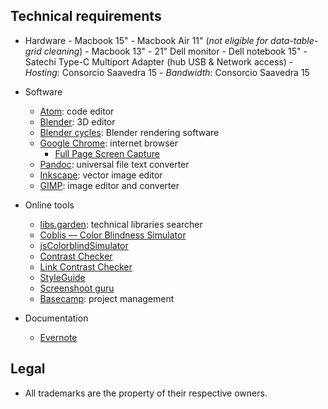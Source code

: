 ## Technical requirements ##

* Hardware
      - Macbook 15"
      - Macbook Air 11" (_not eligible for data-table-grid cleaning_)
      - Macbook 13"
      - 21" Dell monitor
      - Dell notebook 15"
      - Satechi Type-C Multiport Adapter (hub USB & Network access)
      - _Hosting_: Consorcio Saavedra 15
      - _Bandwidth_: Consorcio Saavedra 15
* Software
     - [Atom](http://atom.io/): code editor
     - [Blender](https://blender.org): 3D editor
     - [Blender cycles](https://www.cycles-renderer.org/): Blender rendering software
     - [Google Chrome](https://www.google.com/intl/es-419/chrome/): internet browser
          - [Full Page Screen Capture](https://chrome.google.com/webstore/detail/full-page-screen-capture/fdpohaocaechififmbbbbbknoalclacl)
     - [Pandoc](https://pandoc.org/installing.html): universal file text converter
     - [Inkscape](https://inkscape.org/release/): vector image editor
     - [GIMP](https://www.gimp.org/): image editor and converter

* Online tools
     - [libs.garden](https://libs.garden/): technical libraries searcher
     - [Coblis — Color Blindness Simulator](https://www.color-blindness.com/coblis-color-blindness-simulator/)
     - [jsColorblindSimulator]()
     - [Contrast Checker](https://webaim.org/resources/contrastchecker/)
     - [Link Contrast Checker](https://webaim.org/resources/linkcontrastchecker/)
     - [StyleGuide](https://hugeinc.github.io/styleguide/index.html)
     - [Screenshoot guru](https://screenshot.guru/)
     - [Basecamp](https://basecamp.com/): project management
     
* Documentation
     - [Evernote](https://evernote.com)
     
## Legal ##

* All trademarks are the property of their respective owners.
